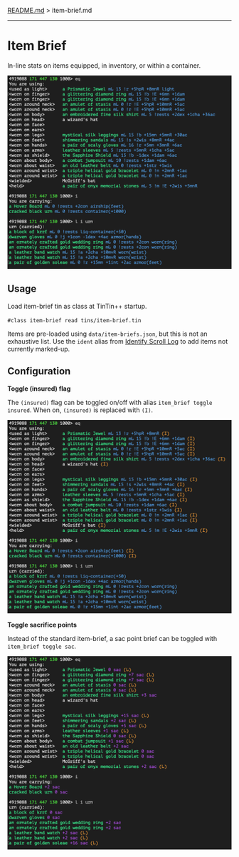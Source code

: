 [README.md](../../../) > item-brief.md

----

# Item Brief

In-line stats on items equipped, in inventory, or within a container.

![](item-brief.png)

## Usage

Load item-brief tin as class at TinTin++ startup.

`#class item-brief read tins/item-brief.tin`

Items are pre-loaded using `data/item-briefs.json`, but this is not an exhaustive list. Use the `ident` alias from [Identify Scroll Log](identif-scroll-log.md) to add items not currently marked-up.

## Configuration

**Toggle (insured) flag**

The `(insured)` flag can be toggled on/off with alias `item_brief toggle insured`. When on, `(insured)` is replaced with `(I)`.

![](item-brief-insured.png)

**Toggle sacrifice points**

Instead of the standard item-brief, a sac point brief can be toggled with `item_brief toggle sac`.

![](item-brief-sac.png)